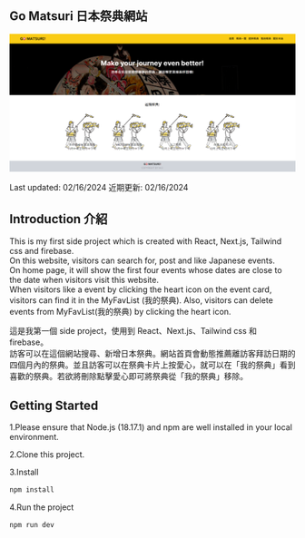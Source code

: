 ## Go Matsuri 日本祭典網站

![image](/app/assets/homepage.png)

Last updated: 02/16/2024
近期更新: 02/16/2024

## Introduction 介紹

This is my first side project which is created with React, Next.js, Tailwind css and firebase.  
On this website, visitors can search for, post and like Japanese events.  
On home page, it will show the first four events whose dates are close to the date when visitors visit this website.  
When visitors like a event by clicking the heart icon on the event card, visitors can find it in the MyFavList (我的祭典). Also, visitors can delete events from MyFavList(我的祭典) by clicking the heart icon.

這是我第一個 side project，使用到 React、Next.js、Tailwind css 和 firebase。  
訪客可以在這個網站搜尋、新增日本祭典。網站首頁會動態推薦離訪客拜訪日期的四個月內的祭典。並且訪客可以在祭典卡片上按愛心，就可以在「我的祭典」看到喜歡的祭典。若欲將刪除點擊愛心即可將祭典從「我的祭典」移除。

## Getting Started

1.Please ensure that Node.js (18.17.1) and npm are well installed in your local environment.

2.Clone this project.

3.Install

```javascript
npm install
```

4.Run the project

```javascript
npm run dev
```
